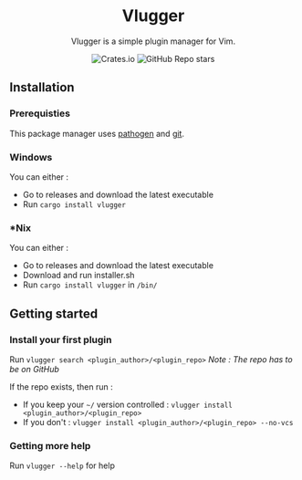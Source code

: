 <div align="center">
	
# Vlugger

Vlugger is a simple plugin manager for Vim.
	
![Crates.io](https://img.shields.io/crates/d/vlugger?label=Downloads)
![GitHub Repo stars](https://img.shields.io/github/stars/Wafelack/vlugger?color=sucess&label=Stars&logo=Github)
		
</div>

## Installation

### Prerequisties

This package manager uses [pathogen](https://github.com/tpope/vim-pathogen) and [git](https://git-scm.com).

### Windows

You can either :

- Go to releases and download the latest executable
- Run `cargo install vlugger`

### \*Nix

You can either :
 
- Go to releases and download the latest executable
- Download and run installer.sh
- Run `cargo install vlugger` in `/bin/`

## Getting started

### Install your first plugin

Run `vlugger search <plugin_author>/<plugin_repo>` *Note : The repo has to be on GitHub*

If the repo exists, then run : 

- If you keep your `~/` version controlled : `vlugger install <plugin_author>/<plugin_repo>`
- If you don't : `vlugger install <plugin_author>/<plugin_repo> --no-vcs`

### Getting more help

Run `vlugger --help` for help

